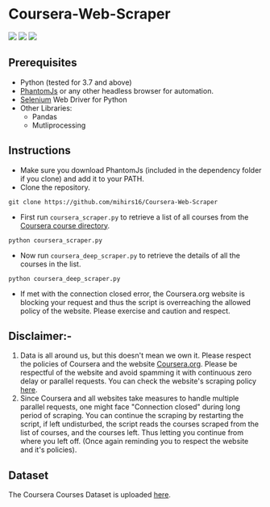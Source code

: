 # Coursera-Web-Scraper
![](https://img.shields.io/github/issues-closed/mihirs16/Coursera-Web-Scraper?color=green&style=for-the-badge)
![](https://img.shields.io/github/forks/mihirs16/Coursera-Web-Scraper?style=for-the-badge)
![](https://img.shields.io/github/stars/mihirs16/Coursera-Web-Scraper?color=54A5B4&style=for-the-badge)
## Prerequisites
* Python (tested for 3.7 and above)
* [PhantomJs](https://phantomjs.org/) or any other headless browser for automation.
* [Selenium](https://selenium-python.readthedocs.io/) Web Driver for Python
* Other Libraries:
  * Pandas
  * Mutliprocessing

## Instructions
* Make sure you download PhantomJs (included in the dependency folder if you clone) and add it to your PATH.
* Clone the repository.
```git
git clone https://github.com/mihirs16/Coursera-Web-Scraper
```

* First run `coursera_scraper.py` to retrieve a list of all courses from the [Coursera course directory](https://www.coursera.org/directory).
```
python coursera_scraper.py
```

* Now run `coursera_deep_scraper.py` to retrieve the details of all the courses in the list.
```
python coursera_deep_scraper.py
```

* If met with the connection closed error, the Coursera.org website is blocking your request and thus the script is overreaching the allowed policy of the website. Please exercise and caution and respect.
## Disclaimer:-
<ol>
  <li>Data is all around us, but this doesn't mean we own it. Please respect the policies of Coursera and the website <a href="https://coursera.org">Coursera.org</a>. Please be respectful of the website and avoid spamming it with continuous zero delay or parallel requests. You can check the website's scraping policy <a href="https://www.coursera.org/robots.txt">here</a>.</li>
  <li>Since Coursera and all websites take measures to handle multiple parallel requests, one might face "Connection closed" during long period of scraping. You can continue the scraping by restarting the script, if left undisturbed, the script reads the courses scraped from the list of courses, and the courses left. Thus letting you continue from where you left off. (Once again reminding you to respect the website and it's policies).</li>
</ol>

## Dataset 
The Coursera Courses Dataset is uploaded [here](https://www.kaggle.com/mihirs16/coursera-course-data).
